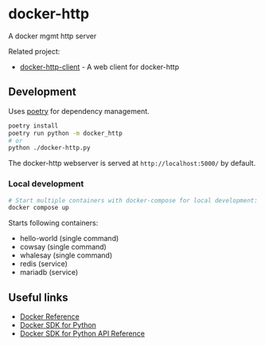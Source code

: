 # docker-http

A docker mgmt http server


Related project:
- [docker-http-client](https://github.com/fm-labs/docker-http-client) - A web client for docker-http


## Development

Uses [poetry](https://python-poetry.org/) for dependency management.

```bash
poetry install
poetry run python -m docker_http
# or 
python ./docker-http.py
```

The docker-http webserver is served at `http://localhost:5000/` by default.

### Local development


```bash
# Start multiple containers with docker-compose for local development:
docker compose up
```

Starts following containers:
- hello-world (single command)
- cowsay (single command)
- whalesay (single command)
- redis (service)
- mariadb (service)


## Useful links

- [Docker Reference](https://docs.docker.com/reference/)
- [Docker SDK for Python](https://docker-py.readthedocs.io/en/stable/)
- [Docker SDK for Python API Reference](https://docker-py.readthedocs.io/en/stable/api.html)
